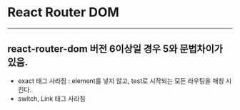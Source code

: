 # React Router DOM 
-------------------------------


## react-router-dom 버전 6이상일 경우 5와 문법차이가 있음.


+ exact 태그 사라짐 
     <Route path="test/*"> : element를 넣지 않고, test로 시작되는 모든 라우팅을 매칭 시킨다.
+ switch, Link 태그 사라짐

